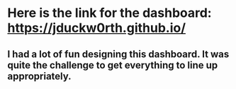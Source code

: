 # Here is the link for the dashboard: https://jduckw0rth.github.io/
## I had a lot of fun designing this dashboard. It was quite the challenge to get everything to line up appropriately. 
